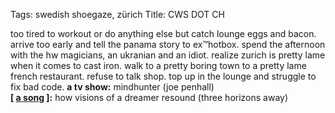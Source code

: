 Tags: swedish shoegaze, zürich
Title: CWS DOT CH
  
too tired to workout or do anything else but catch lounge eggs and bacon. arrive too early and tell the panama story to ex™hotbox. spend the afternoon with the hw magicians, an ukranian and an idiot. realize zurich is pretty lame when it comes to cast iron. walk to a pretty boring town to a pretty lame french restaurant. refuse to talk shop. top up in the lounge and struggle to fix bad code.
**a tv show:** mindhunter (joe penhall)  
**[ [a song](https://seasofyears.bandcamp.com/track/how-visions-of-a-dreamer-resound) ]:** how visions of a dreamer resound (three horizons away)